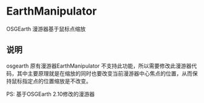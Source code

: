 # EarthManipulator
OSGEarth 漫游器基于鼠标点缩放

## 说明
osgearth 原有漫游器EarthManipulator 不支持此功能，所以需要修改此漫游器代码，其中主要原理就是在缩放的同时也要改变当前漫游器中心焦点的位置，从而保持鼠标指定点的位置缩放是不改变。


PS: 基于OSGEarth 2.10修改的漫游器
